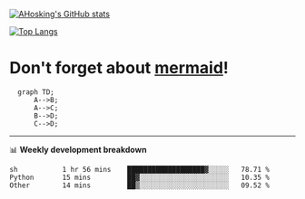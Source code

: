 [![AHosking's GitHub stats](https://github-readme-stats.vercel.app/api?username=ahosking&count_private=true&show_icons=true&theme=onedark&hide_rank=true&include_all_commits=true)](https://github.com/ahosking)

[![Top Langs](https://github-readme-stats.vercel.app/api/top-langs/?username=ahosking&layout=compact&theme=onedark)](https://github.com/ahosking)


# Don't forget about [mermaid](https://github.blog/2022-02-14-include-diagrams-markdown-files-mermaid/)!

```mermaid
  graph TD;
      A-->B;
      A-->C;
      B-->D;
      C-->D;
```
-------

📊 **Weekly development breakdown**

<!--START_SECTION:waka-->

```text
sh           1 hr 56 mins    ███████████████████▓░░░░░   78.71 %
Python       15 mins         ██▓░░░░░░░░░░░░░░░░░░░░░░   10.35 %
Other        14 mins         ██▒░░░░░░░░░░░░░░░░░░░░░░   09.52 %
```

<!--END_SECTION:waka-->
